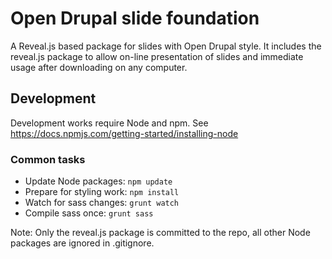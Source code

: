 # Open Drupal slide foundation
A Reveal.js based package for slides with Open Drupal style. It includes the reveal.js package to allow on-line presentation of slides and immediate usage after downloading on any computer.

## Development
Development works require Node and npm. See https://docs.npmjs.com/getting-started/installing-node

### Common tasks
- Update Node packages: `npm update`
- Prepare for styling work: `npm install`
- Watch for sass changes: `grunt watch`
- Compile sass once: `grunt sass`

Note: Only the reveal.js package is committed to the repo, all other Node packages are ignored in .gitignore.
